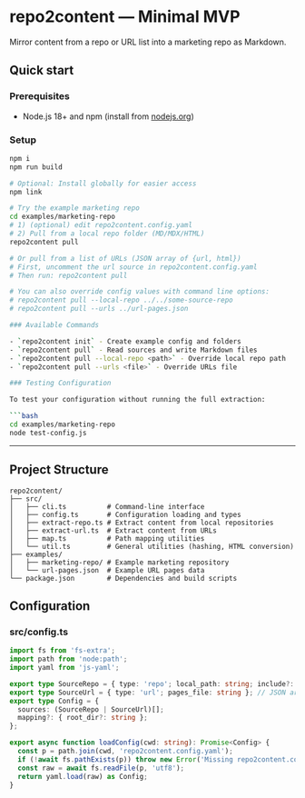 # repo2content — Minimal MVP

Mirror content from a repo or URL list into a marketing repo as Markdown.

## Quick start

### Prerequisites
- Node.js 18+ and npm (install from [nodejs.org](https://nodejs.org/))

### Setup
```bash
npm i
npm run build

# Optional: Install globally for easier access
npm link

# Try the example marketing repo
cd examples/marketing-repo
# 1) (optional) edit repo2content.config.yaml
# 2) Pull from a local repo folder (MD/MDX/HTML)
repo2content pull

# Or pull from a list of URLs (JSON array of {url, html})
# First, uncomment the url source in repo2content.config.yaml
# Then run: repo2content pull

# You can also override config values with command line options:
# repo2content pull --local-repo ../../some-source-repo
# repo2content pull --urls ../url-pages.json

### Available Commands

- `repo2content init` - Create example config and folders
- `repo2content pull` - Read sources and write Markdown files
- `repo2content pull --local-repo <path>` - Override local repo path
- `repo2content pull --urls <file>` - Override URLs file

### Testing Configuration

To test your configuration without running the full extraction:

```bash
cd examples/marketing-repo
node test-config.js
```

---

## Project Structure

```
repo2content/
├── src/
│   ├── cli.ts          # Command-line interface
│   ├── config.ts       # Configuration loading and types
│   ├── extract-repo.ts # Extract content from local repositories
│   ├── extract-url.ts  # Extract content from URLs
│   ├── map.ts          # Path mapping utilities
│   └── util.ts         # General utilities (hashing, HTML conversion)
├── examples/
│   ├── marketing-repo/ # Example marketing repository
│   └── url-pages.json  # Example URL pages data
└── package.json        # Dependencies and build scripts
```

## Configuration

### src/config.ts
```ts
import fs from 'fs-extra';
import path from 'node:path';
import yaml from 'js-yaml';

export type SourceRepo = { type: 'repo'; local_path: string; include?: string[]; exclude?: string[] };
export type SourceUrl = { type: 'url'; pages_file: string }; // JSON array of { url, html }
export type Config = {
  sources: (SourceRepo | SourceUrl)[];
  mapping?: { root_dir?: string };
};

export async function loadConfig(cwd: string): Promise<Config> {
  const p = path.join(cwd, 'repo2content.config.yaml');
  if (!await fs.pathExists(p)) throw new Error('Missing repo2content.config.yaml');
  const raw = await fs.readFile(p, 'utf8');
  return yaml.load(raw) as Config;
}
